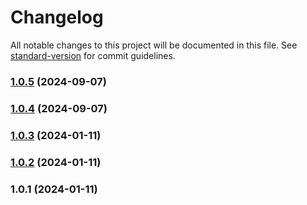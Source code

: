 # Changelog

All notable changes to this project will be documented in this file. See [standard-version](https://github.com/conventional-changelog/standard-version) for commit guidelines.

### [1.0.5](https://github.com/sudowing/geospatial-messaging-client/compare/v1.0.4...v1.0.5) (2024-09-07)

### [1.0.4](https://github.com/sudowing/geospatial-messaging-client/compare/v1.0.3...v1.0.4) (2024-09-07)

### [1.0.3](https://github.com/sudowing/geospatial-messaging-client/compare/v1.0.2...v1.0.3) (2024-01-11)

### [1.0.2](https://github.com/sudowing/geospatial-messaging-client/compare/v1.0.1...v1.0.2) (2024-01-11)

### 1.0.1 (2024-01-11)
